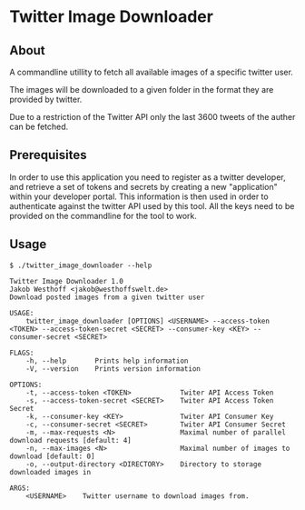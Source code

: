 # Twitter Image Downloader

## About

A commandline utillity to fetch all available images of a specific twitter user.

The images will be downloaded to a given folder in the format they are provided by twitter.

Due to a restriction of the Twitter API only the last 3600 tweets of the auther can be fetched.

## Prerequisites

In order to use this application you need to register as a twitter developer, and retrieve a set of tokens and secrets by creating a new "application" within your developer portal. This information is then used in order to authenticate against the twitter API used by this tool. All the keys need to be provided on the commandline for the tool to work.


## Usage

```shell
$ ./twitter_image_downloader --help

Twitter Image Downloader 1.0
Jakob Westhoff <jakob@westhoffswelt.de>
Download posted images from a given twitter user

USAGE:
    twitter_image_downloader [OPTIONS] <USERNAME> --access-token <TOKEN> --access-token-secret <SECRET> --consumer-key <KEY> --consumer-secret <SECRET>

FLAGS:
    -h, --help       Prints help information
    -V, --version    Prints version information

OPTIONS:
    -t, --access-token <TOKEN>            Twiter API Access Token
    -s, --access-token-secret <SECRET>    Twiter API Access Token Secret
    -k, --consumer-key <KEY>              Twiter API Consumer Key
    -c, --consumer-secret <SECRET>        Twiter API Consumer Secret
    -m, --max-requests <N>                Maximal number of parallel download requests [default: 4]
    -n, --max-images <N>                  Maximal number of images to download [default: 0]
    -o, --output-directory <DIRECTORY>    Directory to storage downloaded images in

ARGS:
    <USERNAME>    Twitter username to download images from.

```
